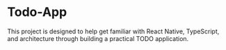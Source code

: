 # Todo-App
This project is designed to help get familiar with React Native, TypeScript, and architecture through building a practical TODO application.
